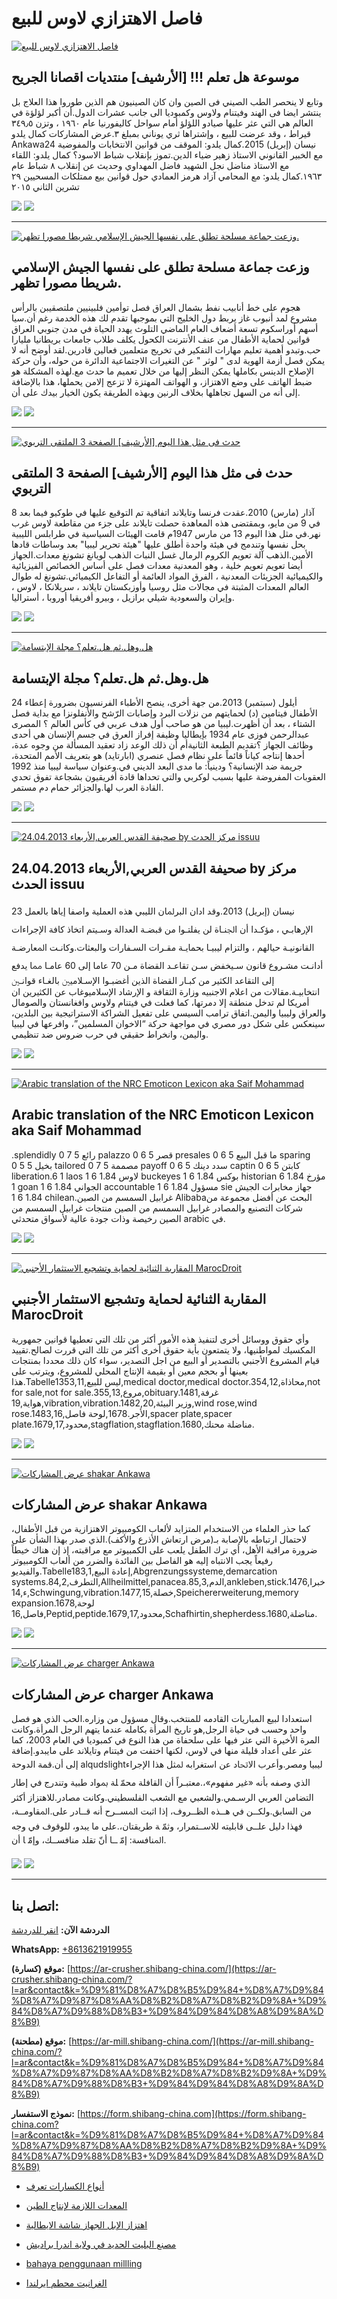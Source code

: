 # فاصل الاهتزازي لاوس للبيع

<a href="https://swt.shibang-china.com/?l=ar&img&k=%D9%81%D8%A7%D8%B5%D9%84+%D8%A7%D9%84%D8%A7%D9%87%D8%AA%D8%B2%D8%A7%D8%B2%D9%8A+%D9%84%D8%A7%D9%88%D8%B3+%D9%84%D9%84%D8%A8%D9%8A%D8%B9" target="_blank">![فاصل الاهتزازي لاوس للبيع](http://static.shibang-china.com/all-800x300/183.jpg)</a>

## موسوعة هل تعلم !!! [الأرشيف] منتديات اقصانا الجريح
وتابع لا ينحصر الطب الصيني فى الصين وان كان الصينيون هم الذين طوروا هذا العلاج بل ينتشر ايضا فى الهند وفيتنام ولاوس وكمبوديا الى جانب عشرات الدول.أن أكبر لؤلؤة في العالم هي التي عثر عليها صيادو اللؤلؤ أمام سواحل كاليفورنيا عام ١٩٦٠ ، وتزن ٣٤٩٫٥ قيراط ، وقد عرضت للبيع ، وإشتراها ثري يوناني بمبلغ ٣.عرض المشاركات كمال يلدو Ankawa24 نيسان (إبريل) 2015.كمال يلدو: الموقف من قوانين الانتخابات والمفوضية مع الخبير القانوني الاستاذ زهير ضياء الدين.تموز بإنقلاب شباط الاسود؟ كمال يلدو: اللقاء مع الاستاذ مناضل نجل الشهيد فاضل المهداوي وحديث عن إنقلاب ٨ شباط عام ١٩٦٣.كمال يلدو: مع المحامي آزاد هرمز العمادي حول قوانين بيع ممتلكات المسحيين ٢٩ تشرين الثاني ٢٠١٥


<a href="https://whatsapp.shibangsoft.com/WhatsApp.php" target="_blank" title="WhatsApp">![](http://static.shibang-china.com/icon/whatsapp.png)</a> <a href="https://swt.shibang-china.com/?l=ar&icon&k=%D9%81%D8%A7%D8%B5%D9%84+%D8%A7%D9%84%D8%A7%D9%87%D8%AA%D8%B2%D8%A7%D8%B2%D9%8A+%D9%84%D8%A7%D9%88%D8%B3+%D9%84%D9%84%D8%A8%D9%8A%D8%B9" target="_blank">![](http://static.shibang-china.com/icon/chat-ar.png)</a>

---

<a href="https://swt.shibang-china.com/?l=ar&img&k=%D9%81%D8%A7%D8%B5%D9%84+%D8%A7%D9%84%D8%A7%D9%87%D8%AA%D8%B2%D8%A7%D8%B2%D9%8A+%D9%84%D8%A7%D9%88%D8%B3+%D9%84%D9%84%D8%A8%D9%8A%D8%B9" target="_blank">![وزعت جماعة مسلحة تطلق على نفسها الجيش الإسلامي شريطا مصورا تظهر.](http://static.shibang-china.com/all-800x300/931.jpg)</a>

## وزعت جماعة مسلحة تطلق على نفسها الجيش الإسلامي شريطا مصورا تظهر.
هجوم على خط أنابيب نفط بشمال العراق فصل توأمين فلبينيين ملتصقيبن بالرأس مشروع لمد أنبوب غاز يربط دول الخليج التي بموجبها تقدم لك هذه الخدمة رغم أن.سيا أسهم أوراسكوم تسعة أضعاف العام الماضي التلوث يهدد الحياة في مدن جنوبي العراق قوانين لحماية الأطفال من عنف الأنترنت الكحول يكلف طلاب جامعات بريطانيا مليارا حب.وتبدو أهمية تعليم مهارات التفكير في تخريج متعلمين فعالين قادرين.لقد أوضح أنه لا يمكن فصل أزمة الهوية لدى &quot; لوثر &quot; عن التغيرات الاجتماعية الدائرة من حوله، وأن حركة الإصلاح الدينس بكاملها يمكن النظر إليها من خلال تعميم ما حدث مع.لهذه المشكلة هو ضبط الهاتف على وضع الاهتزاز، و الهواتف المهتزة لا تزعج إلامن يحملها، هذا بالإضافة إلى أنه من السهل تجاهلها بخلاف الرنين وبهذه الطريقة يكون الخيار بيدك على أن.


<a href="https://whatsapp.shibangsoft.com/WhatsApp.php" target="_blank" title="WhatsApp">![](http://static.shibang-china.com/icon/whatsapp.png)</a> <a href="https://swt.shibang-china.com/?l=ar&icon&k=%D9%81%D8%A7%D8%B5%D9%84+%D8%A7%D9%84%D8%A7%D9%87%D8%AA%D8%B2%D8%A7%D8%B2%D9%8A+%D9%84%D8%A7%D9%88%D8%B3+%D9%84%D9%84%D8%A8%D9%8A%D8%B9" target="_blank">![](http://static.shibang-china.com/icon/chat-ar.png)</a>

---

<a href="https://swt.shibang-china.com/?l=ar&img&k=%D9%81%D8%A7%D8%B5%D9%84+%D8%A7%D9%84%D8%A7%D9%87%D8%AA%D8%B2%D8%A7%D8%B2%D9%8A+%D9%84%D8%A7%D9%88%D8%B3+%D9%84%D9%84%D8%A8%D9%8A%D8%B9" target="_blank">![حدث فى مثل هذا اليوم [الأرشيف] الصفحة 3 الملتقى التربوي](http://static.shibang-china.com/all-800x300/165.jpg)</a>

## حدث فى مثل هذا اليوم [الأرشيف] الصفحة 3 الملتقى التربوي
8 آذار (مارس) 2010.عقدت فرنسا وتايلاند اتفاقية تم التوقيع عليها في طوكيو فيما بعد في 9 من مايو، وبمقتضى هذه المعاهدة حصلت تايلاند على جزء من مقاطعة لاوس غرب نهر.في مثل هذا اليوم 13 من مارس 1947م قامت الهيئات السياسية في طرابلس الليبية بحل نفسها وتندمج في هيئة واحدة أطلق عليها &quot;هيئة تحرير ليبيا&quot; بعد وساطات قادها الأمين.الذهب آلة تعويم الكروم الرمال غسل النبات الذهب لويانغ تشونغ معدات.الجهاز أيضا تعويم تعويم خلية ، وهو المعدنية معدات فصل على أساس الخصائص الفيزيائية والكيميائية الجزيئات المعدنية ، الفرق المواد العائمة أو التفاعل الكيميائي.تشونغ له طوال العالم المعدات المثبتة في مجالات مثل روسيا وأوزبكستان تايلاند ، سريلانكا ، لاوس ، وإيران والسعودية شيلي برازيل ، وبيرو أفريقيا أوروبا ، أستراليا.


<a href="https://whatsapp.shibangsoft.com/WhatsApp.php" target="_blank" title="WhatsApp">![](http://static.shibang-china.com/icon/whatsapp.png)</a> <a href="https://swt.shibang-china.com/?l=ar&icon&k=%D9%81%D8%A7%D8%B5%D9%84+%D8%A7%D9%84%D8%A7%D9%87%D8%AA%D8%B2%D8%A7%D8%B2%D9%8A+%D9%84%D8%A7%D9%88%D8%B3+%D9%84%D9%84%D8%A8%D9%8A%D8%B9" target="_blank">![](http://static.shibang-china.com/icon/chat-ar.png)</a>

---

<a href="https://swt.shibang-china.com/?l=ar&img&k=%D9%81%D8%A7%D8%B5%D9%84+%D8%A7%D9%84%D8%A7%D9%87%D8%AA%D8%B2%D8%A7%D8%B2%D9%8A+%D9%84%D8%A7%D9%88%D8%B3+%D9%84%D9%84%D8%A8%D9%8A%D8%B9" target="_blank">![هل.وهل.ثم هل.تعلم؟ مجلة الإبتسامة](http://static.shibang-china.com/all-800x300/1309.jpg)</a>

## هل.وهل.ثم هل.تعلم؟ مجلة الإبتسامة
24 أيلول (سبتمبر) 2013.من جهة أخرى، ينصح الأطباء الفرنسيون بضرورة إعطاء الأطفال فيتامين (د) لحمايتهم من نزلات البرد وإصابات الرّشح والأنفلونزا مع بداية فصل الشتاء ، بعد أن أظهرت.ليبيا من هو صاحب أول هدف عربي في كأس العالم ؟ المصرى عبدالرحمن فوزى عام 1934 بإيطاليا وظيفة إفراز العرق في جسم الإنسان هي أحدى وظائف الجهاز ؟تقديم الطبعة الثانيةأم أن ذلك الوعد زاد تعقيد المسألة من وجوه عدة، أحدها إنتاجه كياناً قائماً على نظام فصل عنصري (ابارتايد) هو بتعريف الأمم المتحدة، جريمة ضد الإنسانية؟ ودينياً: ما مدى البعد الديني في.وعنوان سياسة ليبيا منذ 1992 العقوبات المفروضة عليها بسبب لوكربي والتي تحداها قادة أفريقيون بشجاعة تفوق تحدي القادة العرب لها.والجزائر حمام دم مستمر.


<a href="https://whatsapp.shibangsoft.com/WhatsApp.php" target="_blank" title="WhatsApp">![](http://static.shibang-china.com/icon/whatsapp.png)</a> <a href="https://swt.shibang-china.com/?l=ar&icon&k=%D9%81%D8%A7%D8%B5%D9%84+%D8%A7%D9%84%D8%A7%D9%87%D8%AA%D8%B2%D8%A7%D8%B2%D9%8A+%D9%84%D8%A7%D9%88%D8%B3+%D9%84%D9%84%D8%A8%D9%8A%D8%B9" target="_blank">![](http://static.shibang-china.com/icon/chat-ar.png)</a>

---

<a href="https://swt.shibang-china.com/?l=ar&img&k=%D9%81%D8%A7%D8%B5%D9%84+%D8%A7%D9%84%D8%A7%D9%87%D8%AA%D8%B2%D8%A7%D8%B2%D9%8A+%D9%84%D8%A7%D9%88%D8%B3+%D9%84%D9%84%D8%A8%D9%8A%D8%B9" target="_blank">![صحيفة القدس العربي,الأربعاء 24.04.2013 by مركز الحدث issuu](http://static.shibang-china.com/all-800x300/268.jpg)</a>

## صحيفة القدس العربي,الأربعاء 24.04.2013 by مركز الحدث issuu
23 نيسان (إبريل) 2013.وﻗﺪ ادان اﻟﺒﺮﳌﺎن اﻟﻠﻴﺒﻲ ﻫﺬه اﻟﻌﻤﻠﻴﺔ واﺻﻔﺎ إﻳﺎﻫﺎ ﺑﺎﻟﻌﻤﻞ اﻹرﻫﺎﺑـﻲ ، ﻣﺆﻛـﺪا أن اﳉﻨـﺎة ﻟﻦ ﻳﻔﻠﺘـﻮا ﻣﻦ ﻗﺒﻀـﺔ اﻟﻌﺪاﻟﺔ وﺳـﻴﺘﻢ اﺗﺨﺎذ ﻛﺎﻓﺔ اﻹﺟﺮاءات اﻟﻘﺎﻧﻮﻧﻴـﺔ ﺣﻴﺎﻟﻬﻢ ، واﻟﺘﺰام ﻟﻴﺒﻴـﺎ ﺑﺤﻤﺎﻳـﺔ ﻣﻘـﺮات اﻟﺴـﻔﺎرات واﻟﺒﻌﺜﺎت.وﻛﺎﻧـﺖ اﳌﻌﺎرﺿـﺔ أداﻧـﺖ ﻣﺸـﺮوع ﻗﺎﻧﻮن ﺳـﻴﺨﻔﺾ ﺳـﻦ ﺗﻘﺎﻋـﺪ اﻟﻘﻀﺎة ﻣـﻦ 70 ﻋﺎﻣﺎ إﻟﻰ 60 ﻋﺎﻣـﺎ ﳑﺎ ﻳﺪﻓﻊ إﻟﻰ اﻟﺘﻘﺎﻋﺪ اﻟﻜﺜﻴﺮ ﻣﻦ ﻛﺒـﺎر اﻟﻘﻀﺎة اﻟﺬﻳﻦ أﻏﻀﺒـﻮا اﻹﺳـﻼﻣﻴﲔ ﺑﺎﻟﻐـﺎء ﻗﻮاﻧـﲔ اﻧﺘﺨﺎﺑﻴـﺔ.مقالات من اعلام الاجنبيه وزارة الثقافة و الإرشاد الإسلاميوغاب عن الكثيرين ان أمريكا لم تدخل منطقة إلا دمرتها، كما فعلت في فيتنام ولاوس وافغانستان والصومال والعراق وليبيا واليمن.اتفاق ترامب السيسي على تفعيل الشراكة الاستراتيجية بين البلدين، سينعكس على شكل دور مصري في مواجهة حركة “الاخوان المسلمين”، وافرعها في ليبيا واليمن، وانخراط حقيقي في حرب ضروس ضد تنظيمي.


<a href="https://whatsapp.shibangsoft.com/WhatsApp.php" target="_blank" title="WhatsApp">![](http://static.shibang-china.com/icon/whatsapp.png)</a> <a href="https://swt.shibang-china.com/?l=ar&icon&k=%D9%81%D8%A7%D8%B5%D9%84+%D8%A7%D9%84%D8%A7%D9%87%D8%AA%D8%B2%D8%A7%D8%B2%D9%8A+%D9%84%D8%A7%D9%88%D8%B3+%D9%84%D9%84%D8%A8%D9%8A%D8%B9" target="_blank">![](http://static.shibang-china.com/icon/chat-ar.png)</a>

---

<a href="https://swt.shibang-china.com/?l=ar&img&k=%D9%81%D8%A7%D8%B5%D9%84+%D8%A7%D9%84%D8%A7%D9%87%D8%AA%D8%B2%D8%A7%D8%B2%D9%8A+%D9%84%D8%A7%D9%88%D8%B3+%D9%84%D9%84%D8%A8%D9%8A%D8%B9" target="_blank">![Arabic translation of the NRC Emoticon Lexicon aka Saif Mohammad](http://static.shibang-china.com/all-800x300/1119.jpg)</a>

## Arabic translation of the NRC Emoticon Lexicon aka Saif Mohammad
.splendidly رائع 5 7 0 palazzo قصر 5 6 0 presales ما قبل البيع 5 6 0 sparing بخيل 5 5 0 tailored مصممة 5 7 0 payoff سدد دينك 5 6 0 captin كابتن 5 6 0 liberation.6 1 laos لاوس 1.84 6 1 buckeyes بوكس 1.84 6 1 historian مؤرخ 1.84 6 1 goan الجواني 1.84 6 1 accountable مسؤول 1.84 6 1 sie جهاز مخابرات الجيش 1.84 6 1 chilean.غرابيل السمسم من الصين Alibabaالبحث عن أفضل مجموعة من شركات التصنيع والمصادر غرابيل السمسم من الصين منتجات غرابيل السمسم من الصين رخيصة وذات جودة عالية لأسواق متحدثي arabic في.


<a href="https://whatsapp.shibangsoft.com/WhatsApp.php" target="_blank" title="WhatsApp">![](http://static.shibang-china.com/icon/whatsapp.png)</a> <a href="https://swt.shibang-china.com/?l=ar&icon&k=%D9%81%D8%A7%D8%B5%D9%84+%D8%A7%D9%84%D8%A7%D9%87%D8%AA%D8%B2%D8%A7%D8%B2%D9%8A+%D9%84%D8%A7%D9%88%D8%B3+%D9%84%D9%84%D8%A8%D9%8A%D8%B9" target="_blank">![](http://static.shibang-china.com/icon/chat-ar.png)</a>

---

<a href="https://swt.shibang-china.com/?l=ar&img&k=%D9%81%D8%A7%D8%B5%D9%84+%D8%A7%D9%84%D8%A7%D9%87%D8%AA%D8%B2%D8%A7%D8%B2%D9%8A+%D9%84%D8%A7%D9%88%D8%B3+%D9%84%D9%84%D8%A8%D9%8A%D8%B9" target="_blank">![المقاربة الثنائية لحماية وتشجيع الاستثمار الأجنبي MarocDroit](http://static.shibang-china.com/all-800x300/897.jpg)</a>

## المقاربة الثنائية لحماية وتشجيع الاستثمار الأجنبي MarocDroit
وأي حقوق ووسائل أخرى لتنفيذ هذه الأمور أكثر من تلك التي تعطيها قوانين جمهورية المكسيك لمواطنيها، ولا يتمتعون بأية حقوق أخرى أكثر من تلك التي قررت لصالح.تقييد قيام المشروع الأجنبي بالتصدير أو البيع من اجل التصدير، سواء كان ذلك محددا بمنتجات بعينها أو بحجم معين أو بقيمة الإنتاج المحلي للمشروع، ويترتب على هذا.Tabelle1353,ليس للبيع,11,medical doctor,medical doctor.354,محاذاة,12,not for sale,not for sale.355,مروع,13,obituary.1481,غرفة هواية,19,vibration,vibration.1482,وزير البيئة,20,wind rose,wind rose.1483,الأجر.1678,لوحة فاصل,16,spacer plate,spacer plate.1679,محدود,17,stagflation,stagflation.1680,مناضلة محنك.


<a href="https://whatsapp.shibangsoft.com/WhatsApp.php" target="_blank" title="WhatsApp">![](http://static.shibang-china.com/icon/whatsapp.png)</a> <a href="https://swt.shibang-china.com/?l=ar&icon&k=%D9%81%D8%A7%D8%B5%D9%84+%D8%A7%D9%84%D8%A7%D9%87%D8%AA%D8%B2%D8%A7%D8%B2%D9%8A+%D9%84%D8%A7%D9%88%D8%B3+%D9%84%D9%84%D8%A8%D9%8A%D8%B9" target="_blank">![](http://static.shibang-china.com/icon/chat-ar.png)</a>

---

<a href="https://swt.shibang-china.com/?l=ar&img&k=%D9%81%D8%A7%D8%B5%D9%84+%D8%A7%D9%84%D8%A7%D9%87%D8%AA%D8%B2%D8%A7%D8%B2%D9%8A+%D9%84%D8%A7%D9%88%D8%B3+%D9%84%D9%84%D8%A8%D9%8A%D8%B9" target="_blank">![عرض المشاركات shakar Ankawa](http://static.shibang-china.com/all-800x300/760.jpg)</a>

## عرض المشاركات shakar Ankawa
كما حذر العلماء من الاستخدام المتزايد لألعاب الكومبيوتر الاهتزازية من قبل الأطفال، لاحتمال ارتباطه بالإصابة بـ(مرض ارتعاش الأذرع والأكف).الذي صدر بهذا الشأن على ضرورة مراقبة الأهل، أي ترك الطفل يلعب على الكمبيوتر مع مراقبته، إذ إن هناك خيطاً رفيعاً يجب الانتباه إليه هو الفاصل بين الفائدة والضرر من ألعاب الكومبيوتر والفيديو.Tabelle183,إعادة البيع,1,Abgrenzungssysteme,demarcation systems.84,التطرف,2,Allheilmittel,panacea.85,الدم,3,ankleben,stick.1476,خبراء,14,Schwingung,vibration.1477,خصلة,15,Speichererweiterung,memory expansion.1678,لوحة فاصل,16,Peptid,peptide.1679,محدود,17,Schafhirtin,shepherdess.1680,مناضلة.


<a href="https://whatsapp.shibangsoft.com/WhatsApp.php" target="_blank" title="WhatsApp">![](http://static.shibang-china.com/icon/whatsapp.png)</a> <a href="https://swt.shibang-china.com/?l=ar&icon&k=%D9%81%D8%A7%D8%B5%D9%84+%D8%A7%D9%84%D8%A7%D9%87%D8%AA%D8%B2%D8%A7%D8%B2%D9%8A+%D9%84%D8%A7%D9%88%D8%B3+%D9%84%D9%84%D8%A8%D9%8A%D8%B9" target="_blank">![](http://static.shibang-china.com/icon/chat-ar.png)</a>

---

<a href="https://swt.shibang-china.com/?l=ar&img&k=%D9%81%D8%A7%D8%B5%D9%84+%D8%A7%D9%84%D8%A7%D9%87%D8%AA%D8%B2%D8%A7%D8%B2%D9%8A+%D9%84%D8%A7%D9%88%D8%B3+%D9%84%D9%84%D8%A8%D9%8A%D8%B9" target="_blank">![عرض المشاركات charger Ankawa](http://static.shibang-china.com/all-800x300/23.jpg)</a>

## عرض المشاركات charger Ankawa
استعدادا لبيع المباريات القادمه للمنتخب.وقال مسؤول من وزاره.الحب الذي هو فصل واحد وحسب في حياة الرجل,هو تاريخ المرأة بكامله عندما يتهم الرجل المرأة.وكانت المرة الأخيرة التي عثر فيها على سلحفاة من هذا النوع في كمبوديا في العام 2003، كما عثر على أعداد قليلة منها في لاوس، لكنها اختفت من فيتنام وتايلاند على مايبدو.إضافة إلى أن.ﻗﻤﺔ اﻟﺪوﺣﺔ alqudslightﻟﻴﺒﻴﺎ وﻣﺼﺮ.وأﻋﺮب اﻻﲢﺎد ﻋﻦ اﺳﺘﻐﺮاﺑﻪ ﳌﺜﻞ ﻫﺬا اﻹﺟﺮاء اﻟﺬي وﺻﻔﻪ ﺑﺄﻧﻪ «ﻏﻴﺮ ﻣﻔﻬﻮم»،.ﻣﻌﺘﺒـﺮاً أن اﻟﻘﺎﻓﻠﺔ ﻣﺤﻤّ ﻠﺔ ﲟﻮاد ﻃﺒﻴﺔ وﺗﻨﺪرج ﻓﻲ إﻃﺎر اﻟﺘﻀﺎﻣﻦ اﻟﻌﺮﺑﻲ اﻟﺮﺳـﻤﻲ.واﻟﺸﻌﺒﻲ ﻣﻊ اﻟﺸﻌﺐ اﻟﻔﻠﺴﻄﻴﻨﻲ.وﻛﺎﻧﺖ ﻣﺼﺎدر.ﻟﻼﻫﺘﺰاز أﻛﺜﺮ ﻣﻦ اﻟﺴﺎﺑﻖ.وﻟﻜــﻦ ﻓﻲ ﻫــﺬه اﻟﻈــﺮوف، إذا اﺛﺒﺖ اﳌﺴــﺮح أﻧﻪ ﻗــﺎدر ﻋﻠﻰ.اﳌﻘﺎوﻣــﺔ، ﻓﻬﺬا دﻟﻴﻞ ﻋﻠــﻰ ﻗﺎﺑﻠﻴﺘﻪ ﻟﻼﺳــﺘﻤﺮار، وﺛﻤّ ﺔ ﻃﺮﻳﻘﺘﺎن،.ﻋﻠﻰ ﻣﺎ ﻳﺒﺪو، ﻟﻠﻮﻗﻮف ﻓﻲ وﺟﻪ اﳌﻨﺎﻓﺴﺔ: إﻣّ ــﺎ أنّ ﺗﻘﻠﺪ ﻣﻨﺎﻓﺴــﻚ، وإﻣّ ﺎ أن.


<a href="https://whatsapp.shibangsoft.com/WhatsApp.php" target="_blank" title="WhatsApp">![](http://static.shibang-china.com/icon/whatsapp.png)</a> <a href="https://swt.shibang-china.com/?l=ar&icon&k=%D9%81%D8%A7%D8%B5%D9%84+%D8%A7%D9%84%D8%A7%D9%87%D8%AA%D8%B2%D8%A7%D8%B2%D9%8A+%D9%84%D8%A7%D9%88%D8%B3+%D9%84%D9%84%D8%A8%D9%8A%D8%B9" target="_blank">![](http://static.shibang-china.com/icon/chat-ar.png)</a>

---
## اتصل بنا:

**الدردشة الآن:** [انقر للدردشة](https://swt.shibang-china.com?l=ar&contact&k=%D9%81%D8%A7%D8%B5%D9%84+%D8%A7%D9%84%D8%A7%D9%87%D8%AA%D8%B2%D8%A7%D8%B2%D9%8A+%D9%84%D8%A7%D9%88%D8%B3+%D9%84%D9%84%D8%A8%D9%8A%D8%B9)

**WhatsApp:**  [+8613621919955](https://whatsapp.shibangsoft.com/WhatsApp.php)

**موقع (كسارة):** [https://ar-crusher.shibang-china.com/](https://ar-crusher.shibang-china.com/?l=ar&contact&k=%D9%81%D8%A7%D8%B5%D9%84+%D8%A7%D9%84%D8%A7%D9%87%D8%AA%D8%B2%D8%A7%D8%B2%D9%8A+%D9%84%D8%A7%D9%88%D8%B3+%D9%84%D9%84%D8%A8%D9%8A%D8%B9)

**موقع (مطحنة):** [https://ar-mill.shibang-china.com/](https://ar-mill.shibang-china.com/?l=ar&contact&k=%D9%81%D8%A7%D8%B5%D9%84+%D8%A7%D9%84%D8%A7%D9%87%D8%AA%D8%B2%D8%A7%D8%B2%D9%8A+%D9%84%D8%A7%D9%88%D8%B3+%D9%84%D9%84%D8%A8%D9%8A%D8%B9)

**نموذج الاستفسار:** [https://form.shibang-china.com](https://form.shibang-china.com?l=ar&contact&k=%D9%81%D8%A7%D8%B5%D9%84+%D8%A7%D9%84%D8%A7%D9%87%D8%AA%D8%B2%D8%A7%D8%B2%D9%8A+%D9%84%D8%A7%D9%88%D8%B3+%D9%84%D9%84%D8%A8%D9%8A%D8%B9)

* [أنواع الكسارات تعرف](../27/%D8%A3%D9%86%D9%88%D8%A7%D8%B9%20%D8%A7%D9%84%D9%83%D8%B3%D8%A7%D8%B1%D8%A7%D8%AA%20%D8%AA%D8%B9%D8%B1%D9%81.md)

* [المعدات اللازمة لإنتاج الطين](../26/%D8%A7%D9%84%D9%85%D8%B9%D8%AF%D8%A7%D8%AA%20%D8%A7%D9%84%D9%84%D8%A7%D8%B2%D9%85%D8%A9%20%D9%84%D8%A5%D9%86%D8%AA%D8%A7%D8%AC%20%D8%A7%D9%84%D8%B7%D9%8A%D9%86.md)

* [اهتزاز الإبل الجهاز شاشة الايطالية](../26/%D8%A7%D9%87%D8%AA%D8%B2%D8%A7%D8%B2%20%D8%A7%D9%84%D8%A5%D8%A8%D9%84%20%D8%A7%D9%84%D8%AC%D9%87%D8%A7%D8%B2%20%D8%B4%D8%A7%D8%B4%D8%A9%20%D8%A7%D9%84%D8%A7%D9%8A%D8%B7%D8%A7%D9%84%D9%8A%D8%A9.md)

* [مصنع البليت الحديد في ولاية اندرا براديش](../28/%D9%85%D8%B5%D9%86%D8%B9%20%D8%A7%D9%84%D8%A8%D9%84%D9%8A%D8%AA%20%D8%A7%D9%84%D8%AD%D8%AF%D9%8A%D8%AF%20%D9%81%D9%8A%20%D9%88%D9%84%D8%A7%D9%8A%D8%A9%20%D8%A7%D9%86%D8%AF%D8%B1%D8%A7%20%D8%A8%D8%B1%D8%A7%D8%AF%D9%8A%D8%B4.md)

* [bahaya penggunaan millling](../26/bahaya%20penggunaan%20millling.md)

* [الغرانيت محطم ايرلندا](../30/%D8%A7%D9%84%D8%BA%D8%B1%D8%A7%D9%86%D9%8A%D8%AA%20%D9%85%D8%AD%D8%B7%D9%85%20%D8%A7%D9%8A%D8%B1%D9%84%D9%86%D8%AF%D8%A7.md)